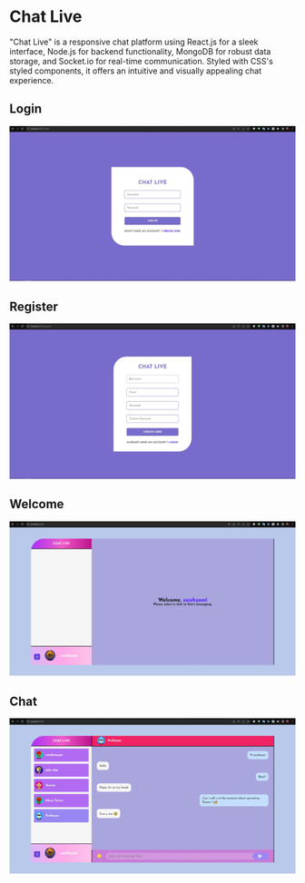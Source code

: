 # Chat Live 

"Chat Live" is a responsive chat platform using React.js for a sleek interface, Node.js for backend functionality, MongoDB for robust data storage, and Socket.io for real-time communication. Styled with CSS's styled components, it offers an intuitive and visually appealing chat experience.


## Login
![login page](./screenshots/login.jpg)

## Register
![Register page](./screenshots/register.jpg)

## Welcome
![Welcome page](./screenshots/welcome.jpg)

## Chat
![Chat page](./screenshots/chat.jpg)
